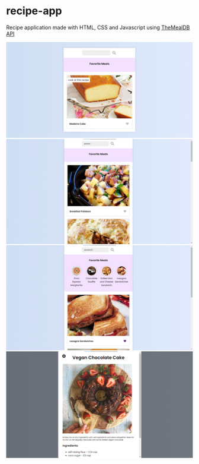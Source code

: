 # recipe-app
Recipe application made with HTML, CSS and Javascript using [TheMealDB API](https://www.themealdb.com/api.php)

![Landing Page](https://github.com/ClaudioNoggueira/recipe-app/blob/main/screenshots/landing-page.png)
![Searching meals](https://github.com/ClaudioNoggueira/recipe-app/blob/main/screenshots/searching-meals.png)
![Adding favorite meals](https://github.com/ClaudioNoggueira/recipe-app/blob/main/screenshots/adding-favorite-meals.png)
![Meal info](https://github.com/ClaudioNoggueira/recipe-app/blob/main/screenshots/meal-info.png)
